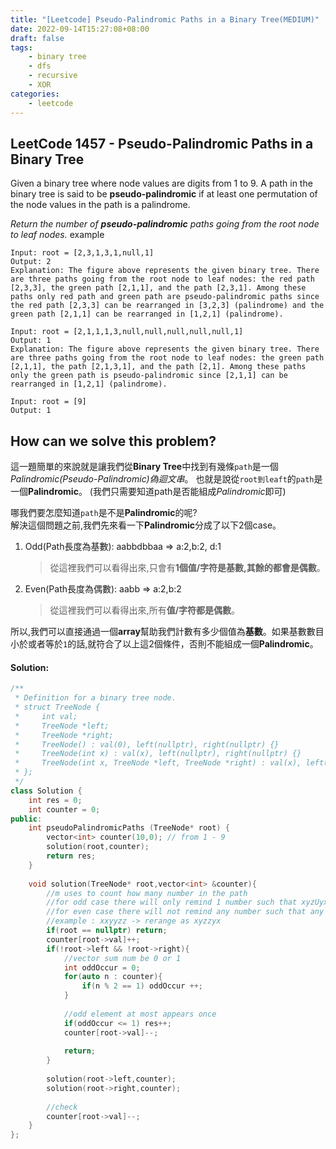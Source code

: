 ```yaml
---
title: "[Leetcode] Pseudo-Palindromic Paths in a Binary Tree(MEDIUM)"
date: 2022-09-14T15:27:08+08:00
draft: false
tags:
    - binary tree
    - dfs
    - recursive
    - XOR
categories:
    - leetcode
---
```


## LeetCode 1457 - Pseudo-Palindromic Paths in a Binary Tree

Given a binary tree where node values are digits from 1 to 9. A path in the binary tree is said to be **pseudo-palindromic** if at least one permutation of the node values in the path is a palindrome.

*Return the number of **pseudo-palindromic** paths going from the root node to leaf nodes.*
example
```
Input: root = [2,3,1,3,1,null,1]
Output: 2 
Explanation: The figure above represents the given binary tree. There are three paths going from the root node to leaf nodes: the red path [2,3,3], the green path [2,1,1], and the path [2,3,1]. Among these paths only red path and green path are pseudo-palindromic paths since the red path [2,3,3] can be rearranged in [3,2,3] (palindrome) and the green path [2,1,1] can be rearranged in [1,2,1] (palindrome).
```
```
Input: root = [2,1,1,1,3,null,null,null,null,null,1]
Output: 1 
Explanation: The figure above represents the given binary tree. There are three paths going from the root node to leaf nodes: the green path [2,1,1], the path [2,1,3,1], and the path [2,1]. Among these paths only the green path is pseudo-palindromic since [2,1,1] can be rearranged in [1,2,1] (palindrome).
```
```
Input: root = [9]
Output: 1
```
## How can we solve this problem?
這一題簡單的來說就是讓我們從**Binary Tree**中找到有幾條`path`是一個*Palindromic(Pseudo-Palindromic)偽迴文串*。
也就是說從`root到leaft`的`path`是一個**Palindromic**。 (我們只需要知道path是否能組成*Palindromic*即可) 

哪我們要怎麼知道`path`是不是**Palindromic**的呢?  
解決這個問題之前,我們先來看一下**Palindromic**分成了以下2個case。  
1. Odd(Path長度為基數): aabbdbbaa => a:2,b:2, d:1 
    > 從這裡我們可以看得出來,只會有**1個值/字符是基數,其餘的都會是偶數**。
2. Even(Path長度為偶數): aabb => a:2,b:2
    > 從這裡我們可以看得出來,所有**值/字符都是偶數**。

所以,我們可以直接通過一個**array**幫助我們計數有多少個值為**基數**。如果基數數目小於或者等於`1`的話,就符合了以上這2個條件，否則不能組成一個**Palindromic**。
#### Solution:
```c++
/**
 * Definition for a binary tree node.
 * struct TreeNode {
 *     int val;
 *     TreeNode *left;
 *     TreeNode *right;
 *     TreeNode() : val(0), left(nullptr), right(nullptr) {}
 *     TreeNode(int x) : val(x), left(nullptr), right(nullptr) {}
 *     TreeNode(int x, TreeNode *left, TreeNode *right) : val(x), left(left), right(right) {}
 * };
 */
class Solution {
    int res = 0;
    int counter = 0;
public:
    int pseudoPalindromicPaths (TreeNode* root) {
        vector<int> counter(10,0); // from 1 - 9
        solution(root,counter);
        return res;
    }
    
    void solution(TreeNode* root,vector<int> &counter){
        //m uses to count how many number in the path
        //for odd case there will only remind 1 number such that xyzUyxz l
        //for even case there will not remind any number such that any number in the path occurs twice
        //example : xxyyzz -> rerange as xyzzyx
        if(root == nullptr) return;
        counter[root->val]++;
        if(!root->left && !root->right){
            //vector sum num be 0 or 1
            int oddOccur = 0;
            for(auto n : counter){
                if(n % 2 == 1) oddOccur ++;
            }
            
            //odd element at most appears once
            if(oddOccur <= 1) res++;
            counter[root->val]--;
            
            return;
        }
    
        solution(root->left,counter);
        solution(root->right,counter);
        
        //check
        counter[root->val]--;
    }
};
```

